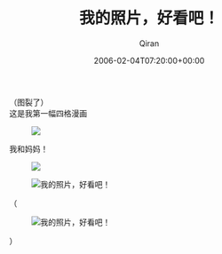 ﻿---
title: 我的照片，好看吧！
author: Qiran
type: post
date: 2006-02-04T07:20:00+00:00
draft: true
private: true
url: /zh/我的照片，好看吧！/
xyz_twap:
  - 1
tags:
  - 新浪博客

---
（图裂了）  
这是我第一幅四格漫画 <figure class="wp-block-image size-full">

![](/uploads/2023/02/487ac2fdd82a6147de00f.jpeg) </figure>

我和妈妈！<figure class="wp-block-image size-full">

![](/uploads/2023/02/487ac2fd6eb461f751919.jpeg) </figure><figure class="wp-block-image"><img decoding="async" src="http://blog.sina.com.cn/images/face/022.gif" alt="我的照片，好看吧！" title="我的照片，好看吧！" /></figure>

（<figure class="wp-block-image">

<img decoding="async" src="http://blog.sina.com.cn/images/face/005.gif" alt="我的照片，好看吧！" title="我的照片，好看吧！" /> </figure>

）
